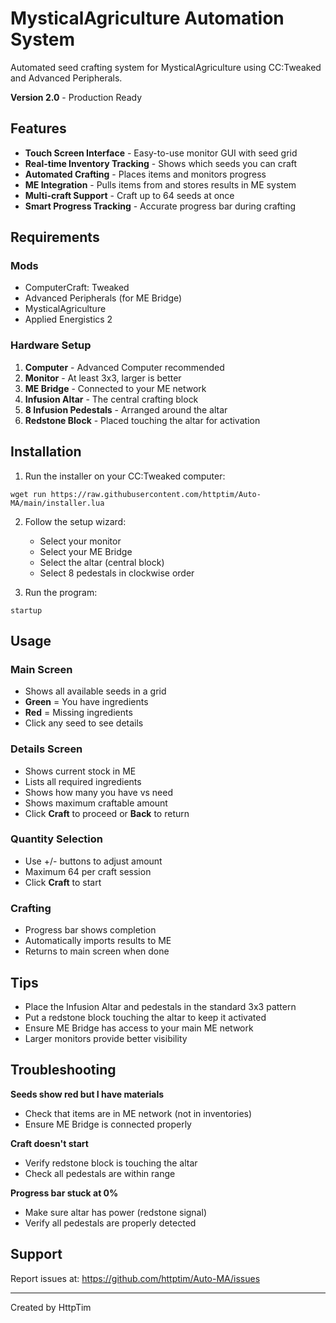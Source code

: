 # MysticalAgriculture Automation System

Automated seed crafting system for MysticalAgriculture using CC:Tweaked and Advanced Peripherals.

**Version 2.0** - Production Ready

## Features

- **Touch Screen Interface** - Easy-to-use monitor GUI with seed grid
- **Real-time Inventory Tracking** - Shows which seeds you can craft
- **Automated Crafting** - Places items and monitors progress
- **ME Integration** - Pulls items from and stores results in ME system
- **Multi-craft Support** - Craft up to 64 seeds at once
- **Smart Progress Tracking** - Accurate progress bar during crafting

## Requirements

### Mods
- ComputerCraft: Tweaked
- Advanced Peripherals (for ME Bridge)
- MysticalAgriculture
- Applied Energistics 2

### Hardware Setup
1. **Computer** - Advanced Computer recommended
2. **Monitor** - At least 3x3, larger is better
3. **ME Bridge** - Connected to your ME network
4. **Infusion Altar** - The central crafting block
5. **8 Infusion Pedestals** - Arranged around the altar
6. **Redstone Block** - Placed touching the altar for activation

## Installation

1. Run the installer on your CC:Tweaked computer:
```
wget run https://raw.githubusercontent.com/httptim/Auto-MA/main/installer.lua
```

2. Follow the setup wizard:
   - Select your monitor
   - Select your ME Bridge
   - Select the altar (central block)
   - Select 8 pedestals in clockwise order

3. Run the program:
```
startup
```

## Usage

### Main Screen
- Shows all available seeds in a grid
- **Green** = You have ingredients
- **Red** = Missing ingredients
- Click any seed to see details

### Details Screen
- Shows current stock in ME
- Lists all required ingredients
- Shows how many you have vs need
- Shows maximum craftable amount
- Click **Craft** to proceed or **Back** to return

### Quantity Selection
- Use +/- buttons to adjust amount
- Maximum 64 per craft session
- Click **Craft** to start

### Crafting
- Progress bar shows completion
- Automatically imports results to ME
- Returns to main screen when done

## Tips

- Place the Infusion Altar and pedestals in the standard 3x3 pattern
- Put a redstone block touching the altar to keep it activated
- Ensure ME Bridge has access to your main ME network
- Larger monitors provide better visibility

## Troubleshooting

**Seeds show red but I have materials**
- Check that items are in ME network (not in inventories)
- Ensure ME Bridge is connected properly

**Craft doesn't start**
- Verify redstone block is touching the altar
- Check all pedestals are within range

**Progress bar stuck at 0%**
- Make sure altar has power (redstone signal)
- Verify all pedestals are properly detected

## Support

Report issues at: https://github.com/httptim/Auto-MA/issues

---

Created by HttpTim